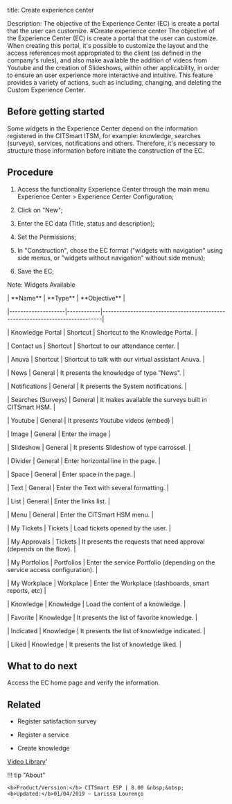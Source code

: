 title: Create experience center

Description: The objective of the Experience Center (EC) is create a portal that the user can customize.
#Create experience center
The objective of the Experience Center (EC) is create a portal that the user can customize. When creating this portal, it's possible to customize the layout and the access references most appropriated to the client (as defined in the company's rules), and also make available the addition of videos from Youtube and the creation of Slideshows, within other applicability, in order to ensure an user experience more interactive and intuitive.
This feature provides a variety of actions, such as including, changing, and deleting the Custom Experience Center.

Before getting started
--------------------------

Some widgets in the Experience Center depend on the information registered in
the CITSmart ITSM, for example: knowledge, searches (surveys), services,
notifications and others. Therefore, it's necessary to structure those
information before initiate the construction of the EC.

Procedure
-------------

1.  Access the functionality Experience Center through the main menu Experience
    Center \> Experience Center Configuration;

2.  Click on "New";

3.  Enter the EC data (Title, status and description);

4.  Set the Permissions;

5.  In "Construction", chose the EC format ("widgets with navigation" using side
    menus, or "widgets without navigation" without side menus);

6.  Save the EC;

  Note: Widgets Available  

\| \*\*Name\*\* \| \*\*Type\*\* \| \*\*Objective\*\* \|

\|--------------------\|------------\|------------------------------------------------------------------------------\|

\| Knowledge Portal \| Shortcut \| Shortcut to the Knowledge Portal. \|

\| Contact us \| Shortcut \| Shortcut to our attendance center. \|

\| Anuva \| Shortcut \| Shortcut to talk with our virtual assistant Anuva. \|

\| News \| General \| It presents the knowledge of type "News". \|

\| Notifications \| General \| It presents the System notifications. \|

\| Searches (Surveys) \| General \| It makes available the surveys built in
CITSmart HSM. \|

\| Youtube \| General \| It presents Youtube videos (embed) \|

\| Image \| General \| Enter the image \|

\| Slideshow \| General \| It presents Slideshow of type carrossel. \|

\| Divider \| General \| Enter horizontal line in the page. \|

\| Space \| General \| Enter space in the page. \|

\| Text \| General \| Enter the Text with several formatting. \|

\| List \| General \| Enter the links list. \|

\| Menu \| General \| Enter the CITSmart HSM menu. \|

\| My Tickets \| Tickets \| Load tickets opened by the user. \|

\| My Approvals \| Tickets \| It presents the requests that need approval
(depends on the flow). \|

\| My Portfolios \| Portfolios \| Enter the service Portfolio (depending on the
service access configuration). \|

\| My Workplace \| Workplace \| Enter the Workplace (dashboards, smart reports,
etc) \|

\| Knowledge \| Knowledge \| Load the content of a knowledge. \|

\| Favorite \| Knowledge \| It presents the list of favorite knowledge. \|

\| Indicated \| Knowledge \| It presents the list of knowledge indicated. \|

\| Liked \| Knowledge \| It presents the list of knowledge liked. \|

What to do next
-------------------

Access the EC home page and verify the information.

Related
-----------

-   Register satisfaction survey

-   Register a service

-   Create knowledge

<i class='fa fa-youtube-play  fa-2x' style='color:#97ce17;vertical-align: middle;'> </i> [Video Library](https://www.youtube.com/playlist?list=PLB5qK2uzf2RPrJlfrg8kcSk7iorkZwCWq)'

!!! tip "About"

    <b>Product/Verssion:</b> CITSmart ESP | 8.00 &nbsp;&nbsp;
    <b>Updated:</b>01/04/2019 – Larissa Lourenço

